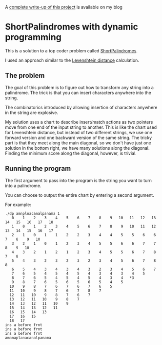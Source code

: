 A [complete write-up of this project](http://www.trevorsimonton.com/blog/2016/02/13/variation-of-the-edit-distance-problem.html) is available on my blog

# ShortPalindromes with dynamic programming

This is a solution to a top coder problem called [ShortPalindromes](https://arena.topcoder.com/#/u/practiceCode/1292/1736/1861/2/1292).

I used an approach similar to the [Levenshtein distance](http://www.trevorsimonton.com/projects/cs/depth-articles/2015/12/06/dynamic-programming-levenshtien-distance.html) calculation.

## The problem
The goal of this problem is to figure out how to transform any string into a palindrome. The trick is that you can insert characters anywhere into the string.

The combinatorics introduced by allowing insertion of characters anywhere in the string are explosive.

My solution uses a chart to describe insert/match actions as two pointers move from one end of the input string to another. This is like the chart used for Levenshtein distance, but instead of two different strings, we use one forward version and one backward version of the same string. The tricky part is that they meet along the main diagonal, so we don't have just one solution in the bottom right, we have many solutions along the diagonal. Finding the minimum score along the diagonal, however, is trivial.

## Running the program
The first argument to pass into the program is the string you want to turn into a palindrome. 

You can choose to output the entire chart by entering a second argument.

For example:
```
./dp amnplnacanalpanama 1
   0    1    2    3    4    5    6    7    8    9   10   11   12   13   14   15   16   17   18
   1    0    1    2    3    4    5    6    7    8    9   10   11   12   13   14   15   16   17
   2    1    0    1    1    2    2    3    4    4    5    5    6    6    7    8    9   10
   3    2    1    0    1    2    3    4    5    5    6    6    7    7    8    9   10
   4    3    2    1    2    1    2    3    4    5    5    6    7    8    7    8
   5    4    3    2    3    2    3    2    3    4    5    6    7    8    8
   6    5    4    3    4    3    4    3    2    3    4    5    6    7
   7    6    5    4    5    4    5    4    3    4    3    4    5
   8    7    6    5    4    5    4    5    4    3    4   *3
   9    8    7    6    5    6    5    6    5    4    5
  10    9    8    7    6    7    6    7    6    5
  11   10    9    8    7    6    7    8    7
  12   11   10    9    8    7    6    7
  13   12   11   10    9    8    7
  14   13   12   11   10    9
  15   14   13   12   11
  16   15   14   13
  17   16   15
  18   17
ins a before frnt
ins a before frnt
ins a before frnt
amanaplanacanalpanama
```

